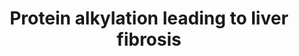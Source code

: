 ---
annotations:
- type: Pathway Ontology
  value: liver disease pathway
- type: Disease Ontology
  value: liver disease
authors:
- Marvin M2
- Egonw
description: Protein alkylation leading to liver fibrosis This pathway is based on
  descriptive text of the adverse outcome pathway (AOP) on https://aopwiki.org/aops/38
last-edited: 2021-01-06
organisms:
- Homo sapiens
redirect_from:
- /index.php/Pathway:WP3980
- /instance/WP3980
schema-jsonld:
- '@context': https://schema.org/
  '@id': https://wikipathways.github.io/pathways/WP3980.html
  '@type': Dataset
  creator:
    '@type': Organization
    name: WikiPathways
  description: Protein alkylation leading to liver fibrosis This pathway is based
    on descriptive text of the adverse outcome pathway (AOP) on https://aopwiki.org/aops/38
  keywords:
  - Apoptosis
  - Collagen biosynthesis and modifying enzymes
  - allyl alcohol
  - CCl4
  - retinol
  - thioacetamide
  - Apoptosis Modulation and Signaling
  - Dimethylnitrosamine
  - TNF alpha Signaline Pathway
  license: CC0
  name: Protein alkylation leading to liver fibrosis
seo: CreativeWork
title: Protein alkylation leading to liver fibrosis
wpid: WP3980
---